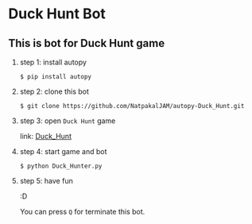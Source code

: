 # Duck Hunt Bot

## This is bot for Duck Hunt game


1) step 1: install autopy

    ```
    $ pip install autopy
    ```

2) step 2: clone this bot

    ```
    $ git clone https://github.com/NatpakalJAM/autopy-Duck_Hunt.git
    ```

3) step 3: open `Duck Hunt` game

    link: [Duck_Hunt](https://www.borntodev.com/shoot-duck-game/)

4) step 4: start game and bot

    ```
    $ python Duck_Hunter.py
    ```

5) step 5: have fun

    :D

    You can press `Q` for terminate this bot.